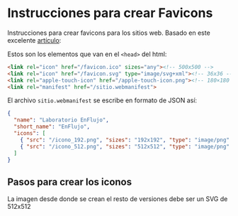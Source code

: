 # Instrucciones para crear Favicons

Instrucciones para crear favicons para los sitios web. Basado en este excelente [artículo](https://evilmartians.com/chronicles/how-to-favicon-in-2021-six-files-that-fit-most-needs): 

Estos son los elementos que van en el `<head>` del html:

```html
<link rel="icon" href="/favicon.ico" sizes="any"><!-- 500x500 -->
<link rel="icon" href="/favicon.svg" type="image/svg+xml"><!-- 36x36 -->
<link rel="apple-touch-icon" href="/apple-touch-icon.png"><!-- 180×180 -->
<link rel="manifest" href="/sitio.webmanifest">
```

El archivo `sitio.webmanifest` se escribe en formato de JSON así:

```json
{
  "name": "Laboratorio EnFlujo",
  "short_name": "EnFlujo",
  "icons": [
    { "src": "/icono_192.png", "sizes": "192x192", "type": "image/png" },
    { "src": "/icono_512.png", "sizes": "512x512", "type": "image/png" }
  ]
}

```

## Pasos para crear los iconos

La imagen desde donde se crean el resto de versiones debe ser un SVG de 512x512
